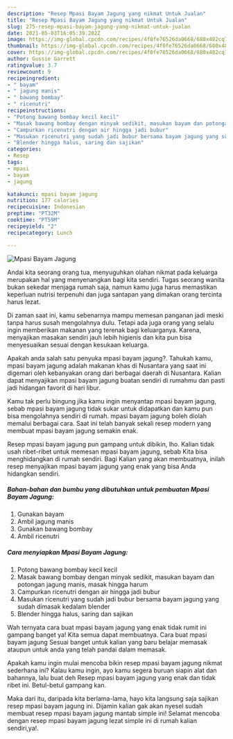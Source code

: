 ```yaml
---
description: "Resep Mpasi Bayam Jagung yang nikmat Untuk Jualan"
title: "Resep Mpasi Bayam Jagung yang nikmat Untuk Jualan"
slug: 275-resep-mpasi-bayam-jagung-yang-nikmat-untuk-jualan
date: 2021-05-03T16:05:39.202Z
image: https://img-global.cpcdn.com/recipes/4f0fe76526da0668/680x482cq70/mpasi-bayam-jagung-foto-resep-utama.jpg
thumbnail: https://img-global.cpcdn.com/recipes/4f0fe76526da0668/680x482cq70/mpasi-bayam-jagung-foto-resep-utama.jpg
cover: https://img-global.cpcdn.com/recipes/4f0fe76526da0668/680x482cq70/mpasi-bayam-jagung-foto-resep-utama.jpg
author: Gussie Garrett
ratingvalue: 3.7
reviewcount: 9
recipeingredient:
- " bayam"
- " jagung manis"
- " bawang bombay"
- " ricenutri"
recipeinstructions:
- "Potong bawang bombay kecil kecil"
- "Masak bawang bombay dengan minyak sedikit, masukan bayam dan potongan jagung manis, masak hingga harum"
- "Campurkan ricenutri dengan air hingga jadi bubur"
- "Masukan ricenutri yang sudah jadi bubur bersama bayam jagung yang sudah dimasak kedalam blender"
- "Blender hingga halus, saring dan sajikan"
categories:
- Resep
tags:
- mpasi
- bayam
- jagung

katakunci: mpasi bayam jagung 
nutrition: 177 calories
recipecuisine: Indonesian
preptime: "PT32M"
cooktime: "PT59M"
recipeyield: "2"
recipecategory: Lunch

---
```



![Mpasi Bayam Jagung](https://img-global.cpcdn.com/recipes/4f0fe76526da0668/680x482cq70/mpasi-bayam-jagung-foto-resep-utama.jpg)

Andai kita seorang orang tua, menyuguhkan olahan nikmat pada keluarga merupakan hal yang menyenangkan bagi kita sendiri. Tugas seorang  wanita bukan sekedar menjaga rumah saja, namun kamu juga harus memastikan keperluan nutrisi terpenuhi dan juga santapan yang dimakan orang tercinta harus lezat.

Di zaman  saat ini, kamu sebenarnya mampu memesan panganan jadi meski tanpa harus susah mengolahnya dulu. Tetapi ada juga orang yang selalu ingin memberikan makanan yang terenak bagi keluarganya. Karena, menyajikan masakan sendiri jauh lebih higienis dan kita pun bisa menyesuaikan sesuai dengan kesukaan keluarga. 



Apakah anda salah satu penyuka mpasi bayam jagung?. Tahukah kamu, mpasi bayam jagung adalah makanan khas di Nusantara yang saat ini digemari oleh kebanyakan orang dari berbagai daerah di Nusantara. Kalian dapat menyajikan mpasi bayam jagung buatan sendiri di rumahmu dan pasti jadi hidangan favorit di hari libur.

Kamu tak perlu bingung jika kamu ingin menyantap mpasi bayam jagung, sebab mpasi bayam jagung tidak sukar untuk didapatkan dan kamu pun bisa mengolahnya sendiri di rumah. mpasi bayam jagung boleh diolah memalui berbagai cara. Saat ini telah banyak sekali resep modern yang membuat mpasi bayam jagung semakin enak.

Resep mpasi bayam jagung pun gampang untuk dibikin, lho. Kalian tidak usah ribet-ribet untuk memesan mpasi bayam jagung, sebab Kita bisa menghidangkan di rumah sendiri. Bagi Kalian yang akan membuatnya, inilah resep menyajikan mpasi bayam jagung yang enak yang bisa Anda hidangkan sendiri.

<!--inarticleads1-->

##### Bahan-bahan dan bumbu yang dibutuhkan untuk pembuatan Mpasi Bayam Jagung:

1. Gunakan  bayam
1. Ambil  jagung manis
1. Gunakan  bawang bombay
1. Ambil  ricenutri




<!--inarticleads2-->

##### Cara menyiapkan Mpasi Bayam Jagung:

1. Potong bawang bombay kecil kecil
1. Masak bawang bombay dengan minyak sedikit, masukan bayam dan potongan jagung manis, masak hingga harum
1. Campurkan ricenutri dengan air hingga jadi bubur
1. Masukan ricenutri yang sudah jadi bubur bersama bayam jagung yang sudah dimasak kedalam blender
1. Blender hingga halus, saring dan sajikan




Wah ternyata cara buat mpasi bayam jagung yang enak tidak rumit ini gampang banget ya! Kita semua dapat membuatnya. Cara buat mpasi bayam jagung Sesuai banget untuk kalian yang baru belajar memasak ataupun untuk anda yang telah pandai dalam memasak.

Apakah kamu ingin mulai mencoba bikin resep mpasi bayam jagung nikmat sederhana ini? Kalau kamu ingin, ayo kamu segera buruan siapin alat dan bahannya, lalu buat deh Resep mpasi bayam jagung yang enak dan tidak ribet ini. Betul-betul gampang kan. 

Maka dari itu, daripada kita berlama-lama, hayo kita langsung saja sajikan resep mpasi bayam jagung ini. Dijamin kalian gak akan nyesel sudah membuat resep mpasi bayam jagung mantab simple ini! Selamat mencoba dengan resep mpasi bayam jagung lezat simple ini di rumah kalian sendiri,ya!.

